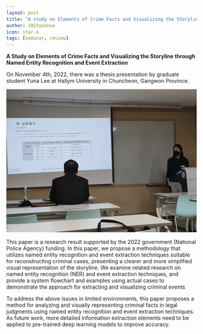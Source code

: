 ```yaml
---
layout: post
title: "A study on Elements of Crime Facts and Visualizing the Storyline through Named Entity Recognition and Event Extraction"
author: 2023seohee
icon: star-o
tags: [seminar, review]
---
```


**A Study on Elements of Crime Facts and Visualizing the Storyline through Named Entity Recognition and Event Extraction**

On November 4th, 2022, there was a thesis presentation by graduate student Yuna Lee at Hallym University in Chuncheon, Gangwon Province.

![dataset1](/img/news/ACK.jpg)

This paper is a research result supported by the 2022 government (National Police Agency) funding. In this paper, we propose a methodology that utilizes named entity recognition and event extraction techniques suitable for reconstructing criminal cases, presenting a clearer and more simplified visual representation of the storyline. We examine related research on named entity recognition (NER) and event extraction techniques, and provide a system flowchart and examples using actual cases to demonstrate the approach for extracting and visualizing criminal events

To address the above issues in limited environments, this paper proposes a method for analyzing and visually representing criminal facts in legal judgments using named entity recognition and event extraction techniques. As future work, more detailed information extraction elements need to be applied to pre-trained deep learning models to improve accuracy.

